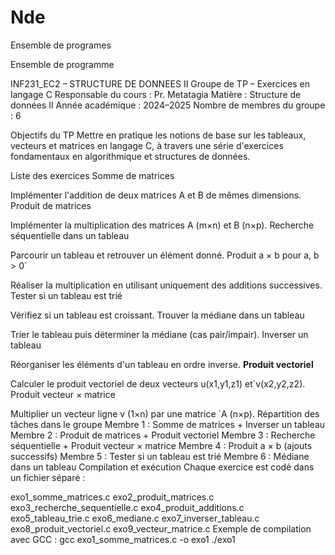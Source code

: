 # Nde
Ensemble de programes 

Ensemble de programme

INF231_EC2 – STRUCTURE DE DONNEES II
Groupe de TP – Exercices en langage C
Responsable du cours : Pr. Metatagia
Matière : Structure de données II
Année académique : 2024–2025
Nombre de membres du groupe : 6

Objectifs du TP
Mettre en pratique les notions de base sur les tableaux, vecteurs et matrices en langage C, à travers une série d'exercices fondamentaux en algorithmique et structures de données.

Liste des exercices
Somme de matrices

Implémenter l'addition de deux matrices A et B de mêmes dimensions.
Produit de matrices

Implémenter la multiplication des matrices A (m×n) et B (n×p).
Recherche séquentielle dans un tableau

Parcourir un tableau et retrouver un élément donné.
Produit a × b pour a, b > 0`

Réaliser la multiplication en utilisant uniquement des additions successives.
Tester si un tableau est trié

Vérifiez si un tableau est croissant.
Trouver la médiane dans un tableau

Trier le tableau puis déterminer la médiane (cas pair/impair).
Inverser un tableau

Réorganiser les éléments d'un tableau en ordre inverse.
**Produit vectoriel**

Calculer le produit vectoriel de deux vecteurs u(x1,y1,z1) et`v(x2,y2,z2).
Produit vecteur × matrice

Multiplier un vecteur ligne v (1×n) par une matrice `A (n×p).
Répartition des tâches dans le groupe
Membre 1 : Somme de matrices + Inverser un tableau
Membre 2 : Produit de matrices + Produit vectoriel
Membre 3 : Recherche séquentielle + Produit vecteur × matrice
Membre 4 : Produit a × b (ajouts successifs)
Membre 5 : Tester si un tableau est trié
Membre 6 : Médiane dans un tableau
Compilation et exécution
Chaque exercice est codé dans un fichier séparé :

exo1_somme_matrices.c
exo2_produit_matrices.c
exo3_recherche_sequentielle.c
exo4_produit_additions.c
exo5_tableau_trie.c
exo6_mediane.c
exo7_inverser_tableau.c
exo8_produit_vectoriel.c
exo9_vecteur_matrice.c
Exemple de compilation avec GCC :
gcc exo1_somme_matrices.c -o exo1
./exo1
